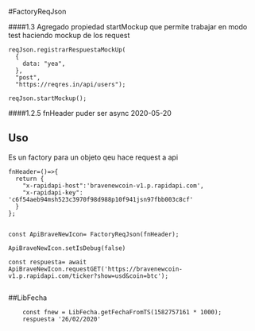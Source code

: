 #FactoryReqJson

####1.3
Agregado propiedad startMockup que permite trabajar 
en modo test haciendo mockup de los request

```
reqJson.registrarRespuestaMockUp(
  {
    data: "yea",    
  },
  "post",
  "https://reqres.in/api/users");

reqJson.startMockup();
```

####1.2.5
fnHeader puder ser async  2020-05-20

## Uso
Es un factory para un objeto qeu hace request a api

```
fnHeader=()=>{
  return {
    "x-rapidapi-host":'bravenewcoin-v1.p.rapidapi.com',
    "x-rapidapi-key": 'c6f54aeb94msh523c3970f98d988p10f941jsn97fbb003c8cf'
  }
};


const ApiBraveNewIcon= FactoryReqJson(fnHeader);

ApiBraveNewIcon.setIsDebug(false)

const respuesta= await ApiBraveNewIcon.requestGET('https://bravenewcoin-v1.p.rapidapi.com/ticker?show=usd&coin=btc');


```

##LibFecha

```
    const fnew = LibFecha.getFechaFromTS(1582757161 * 1000);
    respuesta '26/02/2020' 
```